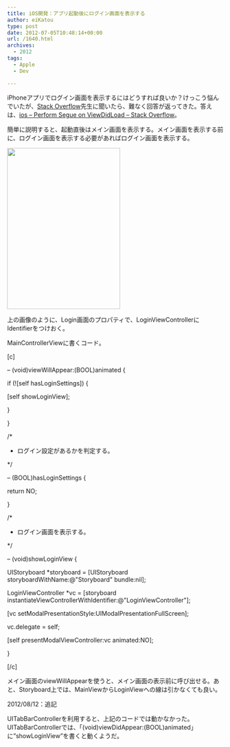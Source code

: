 ```yaml
---
title: iOS開発：アプリ起動後にログイン画面を表示する
author: eiKatou
type: post
date: 2012-07-05T10:48:14+00:00
url: /1640.html
archives:
  - 2012
tags:
  - Apple
  - Dev

---
```

iPhoneアプリでログイン画面を表示するにはどうすれば良いか？けっこう悩んでいたが、[Stack Overflow][1]先生に聞いたら、難なく回答が返ってきた。答えは、[ios &#8211; Perform Segue on ViewDidLoad &#8211; Stack Overflow][2]。 

<!--more-->

簡単に説明すると、起動直後はメイン画面を表示する。メイン画面を表示する前に、ログイン画面を表示する必要があればログイン画面を表示する。
  
[<img src="http://eikatou.net/blog/wp-content/blog/uploads/2012/07/20120705a.png" alt="" title="20120705a" width="263" height="375" class="alignnone size-full wp-image-1641" srcset="/blog/uploads/2012/07/20120705a.png 263w, /blog/uploads/2012/07/20120705a-210x300.png 210w" sizes="(max-width: 263px) 100vw, 263px" />][3]
  
上の画像のように、Login画面のプロパティで、LoginViewControllerにIdentifierをつけおく。

MainControllerViewに書くコード。
  
[c]
  
&#8211; (void)viewWillAppear:(BOOL)animated {
      
if (![self hasLoginSettings]) {
          
[self showLoginView];
      
}

}

/*
   
* ログイン設定があるかを判定する。
   
*/
  
&#8211; (BOOL)hasLoginSettings {
      
return NO;
  
}

/*
   
* ログイン画面を表示する。
   
*/
  
&#8211; (void)showLoginView {
      
UIStoryboard *storyboard = [UIStoryboard storyboardWithName:@"Storyboard" bundle:nil];
      
LoginViewController *vc = [storyboard instantiateViewControllerWithIdentifier:@"LoginViewController"];
      
[vc setModalPresentationStyle:UIModalPresentationFullScreen];
      
vc.delegate = self;

[self presentModalViewController:vc animated:NO];
  
}

[/c]
  
メイン画面のviewWillAppearを使うと、メイン画面の表示前に呼び出せる。あと、Storyboard上では、MainViewからLoginViewへの線は引かなくても良い。

2012/08/12：追記
  
UITabBarControllerを利用すると、上記のコードでは動かなかった。UITabBarControllerでは、「(void)viewDidAppear:(BOOL)animated」に”showLoginView”を書くと動くようだ。

 [1]: http://stackoverflow.com/
 [2]: http://stackoverflow.com/questions/8221787/perform-segue-on-viewdidload
 [3]: http://eikatou.net/blog/wp-content/blog/uploads/2012/07/20120705a.png
